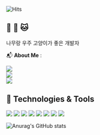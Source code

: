 ![Hits](https://hits.seeyoufarm.com/api/count/incr/badge.svg?url=https%3A%2F%2Fgithub.com%2Fejong2&count_bg=%23FFC500&title_bg=%23555555&icon=diaspora.svg&icon_color=%23FFDD00&title=visitors&edge_flat=false)

## 🌱 🌌 🐱 

 나무랑 우주 고양이가 좋은 개발자 


📬 **About Me** :

<a href="mailto:guyus5594@gmail.com">
    <img src="https://img.shields.io/badge/EMAIL-red?&style=flat&logo=gmail&logoColor=white" style="height : auto; margin-right : 2px;"/>
</a><br/>

<a href="https://velog.io/@enamu">
    <img src="https://img.shields.io/badge/MY%20BLOG-yellow?&style=flat&logo=github&logoColor=black" style="height : auto; margin-right : 2px;"/>
</a><br/>

<a href="https://enamu-namu.notion.site/c65455f2d11d4767ae9de0a060a72334?pvs=4">
    <img src="https://img.shields.io/badge/PORTFOLIO-blue?&style=flat&logo=notion&logoColor=white" style="height : auto; margin-right : 2px;"/>
</a>

## 🌟 Technologies & Tools

<img src="https://img.shields.io/badge/-C++-black?style=flat&logo=c%2B%2B"/> <img src="https://img.shields.io/badge/-C%23%20-black?style=flat&logo=C%20Sharp"/> <img src="https://img.shields.io/badge/unreal%20engine%20-%23313131.svg?&style=flat&logo=unreal%20engine&logoColor=white"/> <img src="https://img.shields.io/badge/unity%20-%23000000.svg?&style=flat&logo=unity&logoColor=white"/> <img src="https://img.shields.io/badge/-JAVA-red?style=flat&logo=java"/> <img src="https://img.shields.io/badge/Spring%20Boot-green?style=flat&logo=spring-boot"/> <img src="https://img.shields.io/badge/MySQL-blue?style=flat&logo=mysql"/> <img src="https://img.shields.io/badge/.Net%20Core-purple?style=flat&logo=.net"/>

![Anurag's GitHub stats](https://github-readme-stats.vercel.app/api?username=ejong2&show_icons=true&theme=radical)
